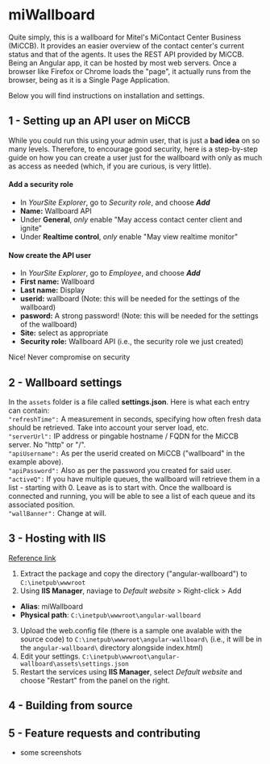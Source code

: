 # miWallboard
Quite simply, this is a wallboard for Mitel's MiContact Center Business (MiCCB). It provides an easier overview of the contact center's current status and that of the agents. It uses the REST API provided by MiCCB. Being an Angular app, it can be hosted by most web servers. Once a browser like Firefox or Chrome loads the "page", it actually runs from the browser, being as it is a Single Page Application.  
  
Below you will find instructions on installation and settings.

## 1 - Setting up an API user on MiCCB
While you could run this using your admin user, that is just a **bad idea** on so many levels. Therefore, to encourage good security, here is a step-by-step guide on how you can create a user just for the wallboard with only as much as access as needed (which, if you are curious, is very little).

#### Add a security role
- In *YourSite Explorer*, go to *Security role*, and choose ***Add***
- **Name:** Wallboard API
- Under **General**, *only* enable "May access contact center client and ignite"
- Under **Realtime control**, *only* enable "May view realtime monitor"

#### Now create the API user
- In *YourSite Explorer*, go to *Employee*, and choose ***Add***
- **First name:** Wallboard
- **Last name:** Display
- **userid:** wallboard (Note: this will be needed for the settings of the wallboard)
- **pasword:** A strong password! (Note: this will be needed for the settings of the wallboard)
- **Site:** select as appropriate
- **Security role:** Wallboard API (i.e., the security role we just created)

Nice! Never compromise on security

## 2 - Wallboard settings
In the `assets` folder is a file called **settings.json**. Here is what each entry can contain:  
`"refreshTime":` A measurement in seconds, specifying how often fresh data should be retrieved. Take into account your server load, etc.  
`"serverUrl":` IP address or pingable hostname / FQDN for the MiCCB server. No "http" or "/".  
`"apiUsername":` As per the userid created on MiCCB ("wallboard" in the example above).  
`"apiPassword":` Also as per the password you created for said user.  
`"activeQ":` If you have multiple queues, the wallboard will retrieve them in a list - starting with 0. Leave as is to start with. Once the wallboard is connected and running, you will be able to see a list of each queue and its associated position.  
`"wallBanner":` Change at will.  

## 3 - Hosting with IIS
[Reference link](https://devblogs.microsoft.com/premier-developer/tips-for-running-an-angular-app-in-iis/)  
1. Extract the package and copy the directory ("angular-wallboard") to `C:\inetpub\wwwroot`
2. Using **IIS Manager**, naviage to *Default website* > Right-click > Add
  - **Alias**: miWallboard  
  - **Physical path**: `C:\inetpub\wwwroot\angular-wallboard`
3. Upload the web.config file (there is a sample one avalable with the source code) to `C:\inetpub\wwwroot\angular-wallboard\` (i.e., it will be in the `angular-wallboard\` directory alongside index.html)
4. Edit your settings. `C:\inetpub\wwwroot\angular-wallboard\assets\settings.json`
5. Restart the services using **IIS Manager**, select *Default website* and choose "Restart" from the panel on the right.

## 4 - Building from source
## 5 - Feature requests and contributing
- some screenshots
